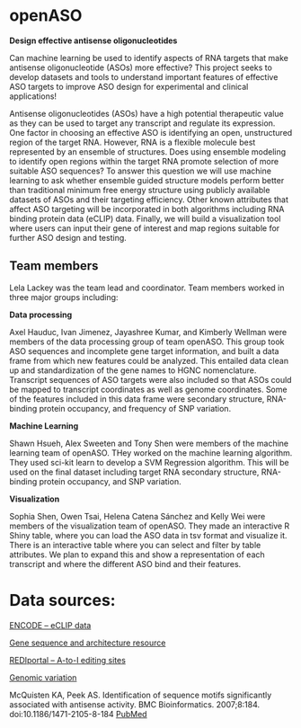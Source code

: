 # openASO

**Design effective antisense oligonucleotides**

Can machine learning be used to identify aspects of RNA targets that make antisense oligonucleotide (ASOs) more effective? This project seeks to develop datasets and tools to understand important features of effective ASO targets to improve ASO design for experimental and clinical applications!

Antisense oligonucleotides (ASOs) have a high potential therapeutic value as they can be used to target any transcript and regulate its expression. One factor in choosing an effective ASO is identifying an open, unstructured region of the target RNA. However, RNA is a flexible molecule best represented by an ensemble of structures.  Does using ensemble modeling to identify open regions within the target RNA promote selection of more suitable ASO sequences? To answer this question we will use machine learning to ask whether ensemble guided structure models perform better than traditional minimum free energy structure using publicly available datasets of ASOs and their targeting efficiency. Other known attributes that affect ASO targeting will be incorporated in both algorithms including RNA binding protein data (eCLIP) data.  Finally, we will build a visualization tool where users can input their gene of interest and map regions suitable for further ASO design and testing.

## Team members

Lela Lackey was the team lead and coordinator. Team members worked in three major groups including:

**Data processing**

Axel Hauduc, Ivan Jimenez, Jayashree Kumar, and Kimberly Wellman were members of the data processing group of team openASO. This group took ASO sequences and incomplete gene target information, and built a data frame from which new features could be analyzed. This entailed data clean up and standardization of the gene names to HGNC nomenclature. Transcript sequences of ASO targets were also included so that ASOs could be mapped to transcript coordinates as well as genome coordinates. Some of the features included in this data frame were secondary structure, RNA-binding protein occupancy, and frequency of SNP variation.

**Machine Learning**

Shawn Hsueh, Alex Sweeten and Tony Shen were members of the machine learning team of openASO. THey worked on the machine learning algorithm. They used sci-kit learn to develop a SVM Regression algorithm. This will be used on the final dataset including target RNA secondary structure, RNA-binding protein occupancy, and SNP variation.

**Visualization**

Sophia Shen, Owen Tsai, Helena Catena Sánchez and Kelly Wei were members of the visualization team of openASO. They made an interactive R Shiny table, where you can load the ASO data in tsv format and visualize it. There is an interactive table where you can select and filter by table attributes. We plan to expand this and show a representation of each transcript and where the different ASO bind and their features.


# Data sources:

[ENCODE – eCLIP data](https://www.encodeproject.org/eclip/)

[Gene sequence and architecture resource](http://genome.ucsc.edu/cgi-bin/hgTables?command=start)

[REDIportal – A-to-I editing sites](http://srv00.recas.ba.infn.it/atlas/)

[Genomic variation](https://www.ncbi.nlm.nih.gov/snp/)

McQuisten KA, Peek AS. Identification of sequence motifs significantly associated with antisense activity. BMC Bioinformatics. 2007;8:184. doi:10.1186/1471-2105-8-184 [PubMed](https://www.ncbi.nlm.nih.gov/pubmed/17555590)
